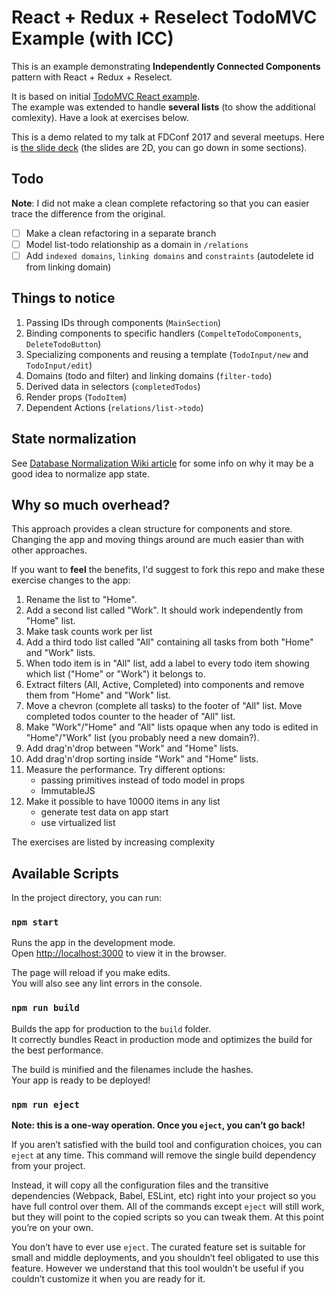# React + Redux + Reselect TodoMVC Example (with ICC)

This is an example demonstrating **Independently Connected Components** pattern with React + Redux + Reselect.
 
It is based on initial [TodoMVC React example](https://github.com/reactjs/redux/tree/master/examples/todomvc).  
The example was extended to handle **several lists** (to show the additional comlexity). Have a look at exercises below.

This is a demo related to my talk at FDConf 2017 and several meetups. Here is [the slide deck](http://slides.com/mr-mig/microsoft-to-do-23) (the slides are 2D, you can go down in some sections).

## Todo
**Note**: I did not make a clean complete refactoring so that you can easier trace the difference from the original.

- [ ] Make a clean refactoring in a separate branch
- [ ] Model list-todo relationship as a domain in `/relations`
- [ ] Add `indexed domains`, `linking domains` and `constraints` (autodelete id from linking domain)

## Things to notice 

1. Passing IDs through components (`MainSection`)
1. Binding components to specific handlers (`CompelteTodoComponents`, `DeleteTodoButton`)
1. Specializing components and reusing a template (`TodoInput/new` and `TodoInput/edit`)
1. Domains (todo and filter) and linking domains (`filter-todo`)
1. Derived data in selectors (`completedTodos`)
1. Render props (`TodoItem`)
1. Dependent Actions (`relations/list->todo`)

## State normalization

See [Database Normalization Wiki article](https://en.wikipedia.org/wiki/Database_normalization#Minimize_redesign_when_extending_the_database_structure) for some info on why it may be a good idea to normalize app state.

## Why so much overhead? 

This approach provides a clean structure for components and store.  
Changing the app and moving things around are much easier than with other approaches.
 
If you want to **feel** the benefits, I'd suggest to fork this repo and make these exercise changes to the app:

1. Rename the list to "Home".
1. Add a second list called "Work". It should work independently from "Home" list.
1. Make task counts work per list
1. Add a third todo list called "All" containing all tasks from both "Home" and "Work" lists.
1. When todo item is in "All" list, add a label to every todo item showing which list ("Home" or "Work") it belongs to.
1. Extract filters (All, Active, Completed) into components and remove them from "Home" and "Work" list.
1. Move a chevron (complete all tasks) to the footer of "All" list. Move completed todos counter to the header of "All" list.
1. Make "Work"/"Home" and "All" lists opaque when any todo is edited in "Home"/"Work" list (you probably need a new domain?).
1. Add drag'n'drop between "Work" and "Home" lists.
1. Add drag'n'drop sorting inside "Work" and "Home" lists.
1. Measure the performance. Try different options:  
    - passing primitives instead of todo model in props
    - ImmutableJS 
1. Make it possible to have 10000 items in any list  
    - generate test data on app start
    - use virtualized list
    
The exercises are listed by increasing complexity

## Available Scripts

In the project directory, you can run:

### `npm start`

Runs the app in the development mode.<br>
Open [http://localhost:3000](http://localhost:3000) to view it in the browser.

The page will reload if you make edits.<br>
You will also see any lint errors in the console.

### `npm run build`

Builds the app for production to the `build` folder.<br>
It correctly bundles React in production mode and optimizes the build for the best performance.

The build is minified and the filenames include the hashes.<br>
Your app is ready to be deployed!

### `npm run eject`

**Note: this is a one-way operation. Once you `eject`, you can’t go back!**

If you aren’t satisfied with the build tool and configuration choices, you can `eject` at any time. This command will remove the single build dependency from your project.

Instead, it will copy all the configuration files and the transitive dependencies (Webpack, Babel, ESLint, etc) right into your project so you have full control over them. All of the commands except `eject` will still work, but they will point to the copied scripts so you can tweak them. At this point you’re on your own.

You don’t have to ever use `eject`. The curated feature set is suitable for small and middle deployments, and you shouldn’t feel obligated to use this feature. However we understand that this tool wouldn’t be useful if you couldn’t customize it when you are ready for it.
